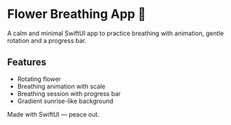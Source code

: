# Flower Breathing App 🌸

A calm and minimal SwiftUI app to practice breathing with animation, gentle rotation and a progress bar.

## Features
- Rotating flower
- Breathing animation with scale
- Breathing session with progress bar
- Gradient sunrise-like background

Made with SwiftUI — peace out.
